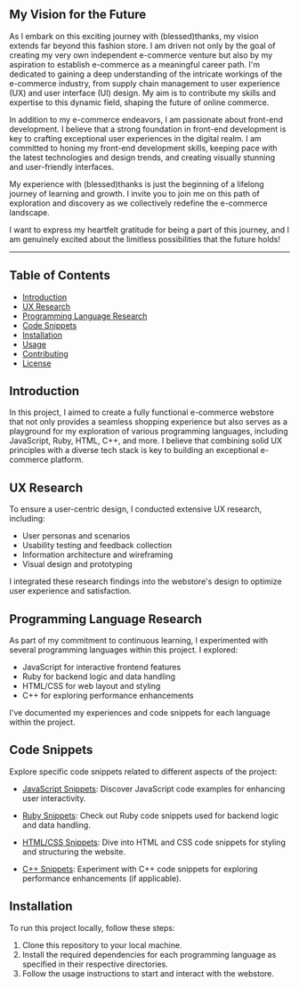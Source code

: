 ## My Vision for the Future

As I embark on this exciting journey with (blessed)thanks, my vision extends far beyond this fashion store. I am driven not only by the goal of creating my very own independent e-commerce venture but also by my aspiration to establish e-commerce as a meaningful career path. I'm dedicated to gaining a deep understanding of the intricate workings of the e-commerce industry, from supply chain management to user experience (UX) and user interface (UI) design. My aim is to contribute my skills and expertise to this dynamic field, shaping the future of online commerce.

In addition to my e-commerce endeavors, I am passionate about front-end development. I believe that a strong foundation in front-end development is key to crafting exceptional user experiences in the digital realm. I am committed to honing my front-end development skills, keeping pace with the latest technologies and design trends, and creating visually stunning and user-friendly interfaces.

My experience with (blessed)thanks is just the beginning of a lifelong journey of learning and growth. I invite you to join me on this path of exploration and discovery as we collectively redefine the e-commerce landscape.

I want to express my heartfelt gratitude for being a part of this journey, and I am genuinely excited about the limitless possibilities that the future holds!

---


## Table of Contents

- [Introduction](#introduction)
- [UX Research](#ux-research)
- [Programming Language Research](#programming-language-research)
- [Code Snippets](#code-snippets)
- [Installation](#installation)
- [Usage](#usage)
- [Contributing](#contributing)
- [License](#license)

## Introduction

In this project, I aimed to create a fully functional e-commerce webstore that not only provides a seamless shopping experience but also serves as a playground for my exploration of various programming languages, including JavaScript, Ruby, HTML, C++, and more. I believe that combining solid UX principles with a diverse tech stack is key to building an exceptional e-commerce platform.

## UX Research

To ensure a user-centric design, I conducted extensive UX research, including:

- User personas and scenarios
- Usability testing and feedback collection
- Information architecture and wireframing
- Visual design and prototyping

I integrated these research findings into the webstore's design to optimize user experience and satisfaction.

## Programming Language Research

As part of my commitment to continuous learning, I experimented with several programming languages within this project. I explored:

- JavaScript for interactive frontend features
- Ruby for backend logic and data handling
- HTML/CSS for web layout and styling
- C++ for exploring performance enhancements

I've documented my experiences and code snippets for each language within the project.

## Code Snippets

Explore specific code snippets related to different aspects of the project:

- [JavaScript Snippets](./javascript-snippets): Discover JavaScript code examples for enhancing user interactivity.

- [Ruby Snippets](./ruby-snippets): Check out Ruby code snippets used for backend logic and data handling.

- [HTML/CSS Snippets](./html-css-snippets): Dive into HTML and CSS code snippets for styling and structuring the website.

- [C++ Snippets](./cpp-snippets): Experiment with C++ code snippets for exploring performance enhancements (if applicable).


## Installation

To run this project locally, follow these steps:

1. Clone this repository to your local machine.
2. Install the required dependencies for each programming language as specified in their respective directories.
3. Follow the usage instructions to start and interact with the webstore.

